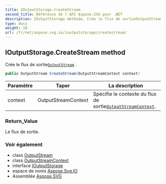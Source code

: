```yaml
---
title: IOutputStorage.CreateStream
second_title: Référence de l'API Aspose.SVG pour .NET
description: IOutputStorage méthode. Crée le flux de sortieOutputStream .
type: docs
weight: 10
url: /fr/net/aspose.svg.io/ioutputstorage/createstream/
---
```

## IOutputStorage.CreateStream method

Crée le flux de sortie[`OutputStream`](../../outputstream/) .

```csharp
public OutputStream CreateStream(OutputStreamContext context)
```

| Paramètre | Taper | La description |
| --- | --- | --- |
| context | OutputStreamContext | Spécifie le contexte du flux de sortie[`OutputStreamContext`](../../outputstreamcontext/). |

### Return_Value

Le flux de sortie.

### Voir également

* class [OutputStream](../../outputstream/)
* class [OutputStreamContext](../../outputstreamcontext/)
* interface [IOutputStorage](../)
* espace de noms [Aspose.Svg.IO](../../ioutputstorage/)
* Assemblée [Aspose.SVG](../../../)


